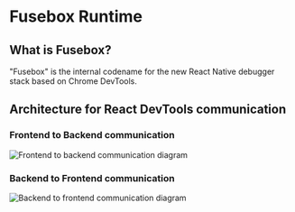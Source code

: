 # Fusebox Runtime

## What is Fusebox?

"Fusebox" is the internal codename for the new React Native debugger stack based on Chrome DevTools.

## Architecture for React DevTools communication

### Frontend to Backend communication

![Frontend to backend communication diagram](./assets/frontend-to-backend.excalidraw-embedded.png)

### Backend to Frontend communication

![Backend to frontend communication diagram](./assets/backend-to-frontend.excalidraw-embedded.png)
